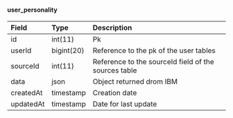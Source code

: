 #### user_personality

| Field     | Type       | Description                                          |
| :-------- | :--------- | :--------------------------------------------------- |
| id        | int(11)    | Pk                                                   |
| userId    | bigint(20) | Reference to the pk of the user tables               |
| sourceId  | int(11)    | Reference to the sourceId field of the sources table |
| data      | json       | Object returned drom IBM                             |
| createdAt | timestamp  | Creation date                                        |
| updatedAt | timestamp  | Date for last update                                 |
